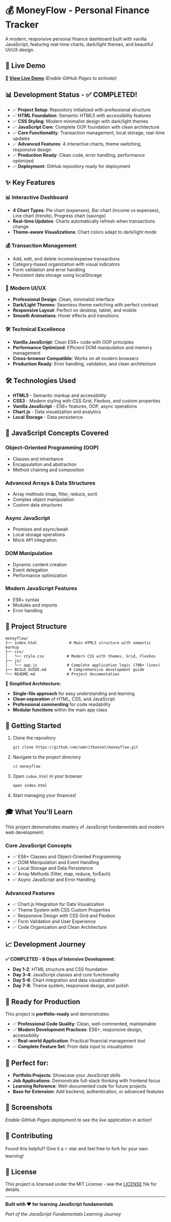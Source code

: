 # 💰 MoneyFlow - Personal Finance Tracker

A modern, responsive personal finance dashboard built with vanilla JavaScript, featuring real-time charts, dark/light themes, and beautiful UI/UX design.

## 🚀 Live Demo

**🌟 [View Live Demo](https://samritbasnet.github.io/moneyflow/)** _(Enable GitHub Pages to activate)_

## 📊 Development Status - ✅ COMPLETED!

- ✅ **Project Setup**: Repository initialized with professional structure
- ✅ **HTML Foundation**: Semantic HTML5 with accessibility features
- ✅ **CSS Styling**: Modern minimalist design with dark/light themes
- ✅ **JavaScript Core**: Complete OOP foundation with clean architecture
- ✅ **Core Functionality**: Transaction management, local storage, real-time updates
- ✅ **Advanced Features**: 4 interactive charts, theme switching, responsive design
- ✅ **Production Ready**: Clean code, error handling, performance optimized
- ✅ **Deployment**: GitHub repository ready for deployment

## ✨ Key Features

### 📊 **Interactive Dashboard**

- **4 Chart Types**: Pie chart (expenses), Bar chart (income vs expenses), Line chart (trends), Progress chart (savings)
- **Real-time Updates**: Charts automatically refresh when transactions change
- **Theme-aware Visualizations**: Chart colors adapt to dark/light mode

### 💰 **Transaction Management**

- Add, edit, and delete income/expense transactions
- Category-based organization with visual indicators
- Form validation and error handling
- Persistent data storage using localStorage

### 🎨 **Modern UI/UX**

- **Professional Design**: Clean, minimalist interface
- **Dark/Light Themes**: Seamless theme switching with perfect contrast
- **Responsive Layout**: Perfect on desktop, tablet, and mobile
- **Smooth Animations**: Hover effects and transitions

### 🛠️ **Technical Excellence**

- **Vanilla JavaScript**: Clean ES6+ code with OOP principles
- **Performance Optimized**: Efficient DOM manipulation and memory management
- **Cross-browser Compatible**: Works on all modern browsers
- **Production Ready**: Error handling, validation, and clean architecture

## 🛠️ Technologies Used

- **HTML5** - Semantic markup and accessibility
- **CSS3** - Modern styling with CSS Grid, Flexbox, and custom properties
- **Vanilla JavaScript** - ES6+ features, OOP, async operations
- **Chart.js** - Data visualization and analytics
- **Local Storage** - Data persistence

## 🎯 JavaScript Concepts Covered

### **Object-Oriented Programming (OOP)**

- Classes and inheritance
- Encapsulation and abstraction
- Method chaining and composition

### **Advanced Arrays & Data Structures**

- Array methods (map, filter, reduce, sort)
- Complex object manipulation
- Custom data structures

### **Async JavaScript**

- Promises and async/await
- Local storage operations
- Mock API integration

### **DOM Manipulation**

- Dynamic content creation
- Event delegation
- Performance optimization

### **Modern JavaScript Features**

- ES6+ syntax
- Modules and imports
- Error handling

## 📁 Project Structure

```
moneyflow/
├── index.html              # Main HTML5 structure with semantic markup
├── css/
│   └── style.css          # Modern CSS with themes, Grid, Flexbox
├── js/
│   └── app.js             # Complete application logic (700+ lines)
├── BUILD_GUIDE.md          # Comprehensive development guide
└── README.md              # Project documentation
```

**🎯 Simplified Architecture:**

- **Single-file approach** for easy understanding and learning
- **Clean separation** of HTML, CSS, and JavaScript
- **Professional commenting** for code readability
- **Modular functions** within the main app class

## 🚀 Getting Started

1. Clone the repository

   ```bash
   git clone https://github.com/samritbasnet/moneyflow.git
   ```

2. Navigate to the project directory

   ```bash
   cd moneyflow
   ```

3. Open `index.html` in your browser

   ```bash
   open index.html
   ```

4. Start managing your finances!

## 🎓 What You'll Learn

This project demonstrates mastery of JavaScript fundamentals and modern web development:

### **Core JavaScript Concepts**
- ✅ ES6+ Classes and Object-Oriented Programming
- ✅ DOM Manipulation and Event Handling
- ✅ Local Storage and Data Persistence
- ✅ Array Methods (filter, map, reduce, forEach)
- ✅ Async JavaScript and Error Handling

### **Advanced Features**
- ✅ Chart.js Integration for Data Visualization
- ✅ Theme System with CSS Custom Properties
- ✅ Responsive Design with CSS Grid and Flexbox
- ✅ Form Validation and User Experience
- ✅ Code Organization and Clean Architecture

## 📈 Development Journey

**✅ COMPLETED - 8 Days of Intensive Development:**
- **Day 1-2**: HTML structure and CSS foundation
- **Day 3-4**: JavaScript classes and core functionality  
- **Day 5-6**: Chart integration and data visualization
- **Day 7-8**: Theme system, responsive design, and polish

## 🚀 Ready for Production

This project is **portfolio-ready** and demonstrates:

- ✅ **Professional Code Quality**: Clean, well-commented, maintainable
- ✅ **Modern Development Practices**: ES6+, responsive design, accessibility
- ✅ **Real-world Application**: Practical financial management tool
- ✅ **Complete Feature Set**: From data input to visualization

## 🎯 Perfect for:

- **Portfolio Projects**: Showcase your JavaScript skills
- **Job Applications**: Demonstrate full-stack thinking with frontend focus
- **Learning Reference**: Well-documented code for future projects
- **Base for Extension**: Add backend, authentication, or advanced features

## 📸 Screenshots

*Enable GitHub Pages deployment to see the live application in action!*

## 🤝 Contributing

Found this helpful? Give it a ⭐ star and feel free to fork for your own learning!

## 📄 License

This project is licensed under the MIT License - see the [LICENSE](LICENSE) file for details.

---

**Built with ❤️ for learning JavaScript fundamentals**

_Part of the JavaScript Fundamentals Learning Journey_
